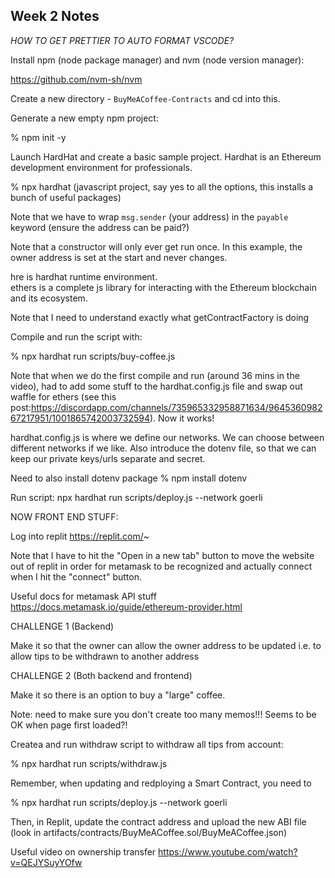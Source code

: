 ## Week 2 Notes

_HOW TO GET PRETTIER TO AUTO FORMAT VSCODE?_

Install npm (node package manager) and nvm (node version manager):

https://github.com/nvm-sh/nvm

Create a new directory - `BuyMeACoffee-Contracts` and cd into this.

Generate a new empty npm project:

% npm init -y

Launch HardHat and create a basic sample project. Hardhat is an Ethereum development environment for professionals.

% npx hardhat (javascript project, say yes to all the options, this installs a bunch of useful packages)

Note that we have to wrap `msg.sender` (your address) in the `payable` keyword (ensure the address can be paid?)

Note that a constructor will only ever get run once. In this example, the owner address is set at the start and never changes.

hre is hardhat runtime environment.  
ethers is a complete js library for interacting with the Ethereum blockchain and its ecosystem.

Note that I need to understand exactly what getContractFactory is doing

Compile and run the script with:

% npx hardhat run scripts/buy-coffee.js

Note that when we do the first compile and run (around 36 mins in the video), had to add some stuff to the hardhat.config.js file and swap out waffle for ethers (see this post:https://discordapp.com/channels/735965332958871634/964536098267217951/1001865742003732594). Now it works!

hardhat.config.js is where we define our networks. We can choose between different networks if we like. Also introduce the dotenv file, so that we can keep our private keys/urls separate and secret.

Need to also install dotenv package
% npm install dotenv

Run script:
npx hardhat run scripts/deploy.js --network goerli

NOW FRONT END STUFF:

Log into replit https://replit.com/~

Note that I have to hit the "Open in a new tab" button to move the website out of replit in order for metamask to be recognized and actually connect when I hit the "connect" button.

Useful docs for metamask API stuff
https://docs.metamask.io/guide/ethereum-provider.html

CHALLENGE 1 (Backend)

Make it so that the owner can allow the owner address to be updated i.e. to allow tips to be withdrawn to another address

CHALLENGE 2 (Both backend and frontend)

Make it so there is an option to buy a "large" coffee.

Note: need to make sure you don't create too many memos!!! Seems to be OK when page first loaded?!

Createa and run withdraw script to withdraw all tips from account:

% npx hardhat run scripts/withdraw.js


Remember, when updating and redploying a Smart Contract, you need to

% npx hardhat run scripts/deploy.js --network goerli

Then, in Replit, update the contract address and upload the new ABI file (look in artifacts/contracts/BuyMeACoffee.sol/BuyMeACoffee.json)

Useful video on ownership transfer
https://www.youtube.com/watch?v=QEJYSuyYOfw